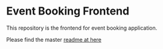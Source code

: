 # Event Booking Frontend

This repository is the frontend for event booking application.

Please find the master [readme at here](https://github.com/punnapavankumar9/event-booking-backend)